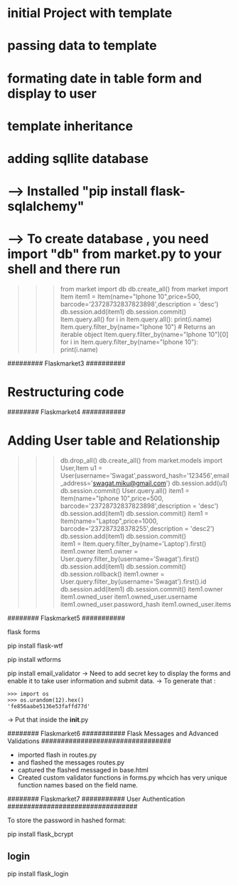 # initial Project with template
# passing data to template
# formating date in table form and display to user
# template inheritance

# adding sqllite database
 # --> Installed "pip install flask-sqlalchemy"
 # --> To create database , you need import "db" from market.py to your shell and there run 

>>> from market import db
>>> db.create_all()
>>> from market import Item
>>> item1 = Item(name="Iphone 10",price=500, barcode='23728732837823898',description = 'desc')
>>> db.session.add(item1) 
>>> db.session.commit()
>>> Item.query.all()
>>> for i in Item.query.all(): 
>>>    print(i.name)
>>> Item.query.filter_by(name="Iphone 10")   # Returns an iterable object
>>> Item.query.filter_by(name="Iphone 10")[0]
>>> for i in Item.query.filter_by(name="Iphone 10"): print(i.name)

######### Flaskmarket3 ##########

# Restructuring code

######## Flaskmarket4 ###########

# Adding User table and Relationship

>>> db.drop_all()
>>> db.create_all()
>>> from market.models import User,Item
>>> u1 = User(username='Swagat',password_hash='123456',email_address='swagat.miku@gmail.com')
>>> db.session.add(u1)
>>> db.session.commit()
>>> User.query.all()
>>> item1 = Item(name="Iphone 10",price=500, barcode='23728732837823898',description = 'desc') 
>>> db.session.add(item1) 
>>> db.session.commit()
>>> item1 = Item(name="Laptop",price=1000, barcode='237287328378255',description = 'desc2') 
>>> db.session.add(item1) 
>>> db.session.commit()  
>>> item1 = Item.query.filter_by(name='Laptop').first()
>>> item1.owner
>>> item1.owner = User.query.filter_by(username='Swagat').first()
>>> db.session.add(item1)
>>> db.session.commit()
>>> db.session.rollback()
>>> item1.owner = User.query.filter_by(username='Swagat').first().id
>>> db.session.add(item1)
>>> db.session.commit()
>>> item1.owner
>>> item1.owned_user
>>> item1.owned_user.username
>>> item1.owned_user.password_hash
>>> item1.owned_user.items


######## Flaskmarket5 ###########

flask forms

pip install flask-wtf

pip install wtforms

pip install email_validator
-> Need to add secret key to display the forms and enable it to take user information and submit data.
-> To generate that :

    >>> import os
    >>> os.urandom(12).hex()
    'fe856aabe5136e53faffd77d'
-> Put that inside the __init__.py


######## Flaskmarket6 ###########
Flask Messages and Advanced Validations
#################################

- imported flash in routes.py
- and flashed the messages routes.py
- captured the flashed messaged in base.html
- Created custom validator functions in forms.py whcich has very unique function names based on
  the field name.
  
######## Flaskmarket7 ###########
User Authentication
#################################

To store the password in hashed format:

pip install flask_bcrypt

login
------

pip install flask_login